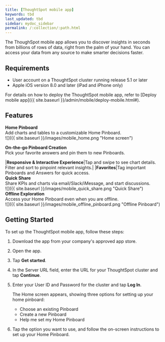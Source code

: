 ```yaml
---
title: [ThoughtSpot mobile app]
keywords: tbd
last_updated: tbd
sidebar: mydoc_sidebar
permalink: /:collection/:path.html
---
```

The ThoughSpot mobile app allows you to discover insights in seconds from billions of rows of data, right from the palm of your hand. You can access your data from any source to make smarter decisions faster.

## Requirements

- User account on a ThoughtSpot cluster running release 5.1 or later
- Apple iOS version 8.0 and later (iPad and iPhone only)  

For details on how to deploy the ThoughtSpot mobile app, refer to [Deploy mobile app]({{ site.baseurl }}/admin/mobile/deploy-mobile.html#).

## Features

**Home Pinboard**  
Add charts and tables to a customizable Home Pinboard.  
![]({{ site.baseurl }}/images/mobile_home.png "Home screen")

**On-the-go Pinboard Creation**  
Pick your favorite answers and pin them to new Pinboards.  

|**Responsive & Interactive Experience**|Tap and swipe to see chart details. Filter and sort to pinpoint relevant insights.|
|**Favorites**|Tag important Pinboards and Answers for quick access.  
**Quick Share**  
Share KPIs and charts via email/Slack/iMessage, and
start discussions.  
![]({{ site.baseurl }}/images/mobile_quick_share.png "Quick Share")  
**Offline Exploration**  
Access your Home Pinboard even when you are offline.  
![]({{ site.baseurl }}/images/mobile_offline_pinboard.png "Offline Pinboard")

## Getting Started

To set up the ThoughtSpot mobile app, follow these steps:
1. Download the app from your company's approved app store.
2. Open the app.
3. Tap **Get started**.
4. In the Server URL field, enter the URL for your ThoughtSpot cluster and tap **Continue**.
5. Enter your User ID and Password for the cluster and tap **Log In**.  

   The Home screen appears, showing three options for setting up your home pinboard:
   - Choose an existing Pinboard  
   - Create a new Pinboard  
   - Help me set my Home Pinboard
6. Tap the option you want to use, and follow the on-screen instructions to set up your Home Pinboard.
